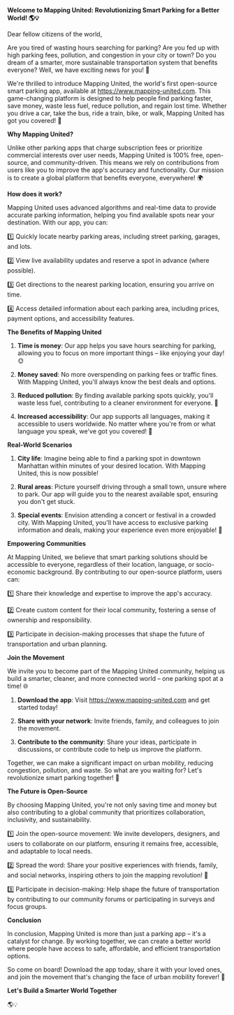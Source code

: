 **Welcome to Mapping United: Revolutionizing Smart Parking for a Better World! 🌎💡**

Dear fellow citizens of the world,

Are you tired of wasting hours searching for parking? Are you fed up with high parking fees, pollution, and congestion in your city or town? Do you dream of a smarter, more sustainable transportation system that benefits everyone? Well, we have exciting news for you! 🎉

We're thrilled to introduce Mapping United, the world's first open-source smart parking app, available at https://www.mapping-united.com. This game-changing platform is designed to help people find parking faster, save money, waste less fuel, reduce pollution, and regain lost time. Whether you drive a car, take the bus, ride a train, bike, or walk, Mapping United has got you covered! 🚀

**Why Mapping United?**

Unlike other parking apps that charge subscription fees or prioritize commercial interests over user needs, Mapping United is 100% free, open-source, and community-driven. This means we rely on contributions from users like you to improve the app's accuracy and functionality. Our mission is to create a global platform that benefits everyone, everywhere! 🌍

**How does it work?**

Mapping United uses advanced algorithms and real-time data to provide accurate parking information, helping you find available spots near your destination. With our app, you can:

1️⃣ Quickly locate nearby parking areas, including street parking, garages, and lots.

2️⃣ View live availability updates and reserve a spot in advance (where possible).

3️⃣ Get directions to the nearest parking location, ensuring you arrive on time.

4️⃣ Access detailed information about each parking area, including prices, payment options, and accessibility features.

**The Benefits of Mapping United**

1. **Time is money**: Our app helps you save hours searching for parking, allowing you to focus on more important things – like enjoying your day! 🌞

2. **Money saved**: No more overspending on parking fees or traffic fines. With Mapping United, you'll always know the best deals and options.

3. **Reduced pollution**: By finding available parking spots quickly, you'll waste less fuel, contributing to a cleaner environment for everyone. 🌿

4. **Increased accessibility**: Our app supports all languages, making it accessible to users worldwide. No matter where you're from or what language you speak, we've got you covered! 💬

**Real-World Scenarios**

1. **City life**: Imagine being able to find a parking spot in downtown Manhattan within minutes of your desired location. With Mapping United, this is now possible!

2. **Rural areas**: Picture yourself driving through a small town, unsure where to park. Our app will guide you to the nearest available spot, ensuring you don't get stuck.

3. **Special events**: Envision attending a concert or festival in a crowded city. With Mapping United, you'll have access to exclusive parking information and deals, making your experience even more enjoyable! 🎉

**Empowering Communities**

At Mapping United, we believe that smart parking solutions should be accessible to everyone, regardless of their location, language, or socio-economic background. By contributing to our open-source platform, users can:

1️⃣ Share their knowledge and expertise to improve the app's accuracy.

2️⃣ Create custom content for their local community, fostering a sense of ownership and responsibility.

3️⃣ Participate in decision-making processes that shape the future of transportation and urban planning.

**Join the Movement**

We invite you to become part of the Mapping United community, helping us build a smarter, cleaner, and more connected world – one parking spot at a time! 🌐

1. **Download the app**: Visit https://www.mapping-united.com and get started today!

2. **Share with your network**: Invite friends, family, and colleagues to join the movement.

3. **Contribute to the community**: Share your ideas, participate in discussions, or contribute code to help us improve the platform.

Together, we can make a significant impact on urban mobility, reducing congestion, pollution, and waste. So what are you waiting for? Let's revolutionize smart parking together! 🚀

**The Future is Open-Source**

By choosing Mapping United, you're not only saving time and money but also contributing to a global community that prioritizes collaboration, inclusivity, and sustainability.

1️⃣ Join the open-source movement: We invite developers, designers, and users to collaborate on our platform, ensuring it remains free, accessible, and adaptable to local needs.

2️⃣ Spread the word: Share your positive experiences with friends, family, and social networks, inspiring others to join the mapping revolution! 📢

3️⃣ Participate in decision-making: Help shape the future of transportation by contributing to our community forums or participating in surveys and focus groups.

**Conclusion**

In conclusion, Mapping United is more than just a parking app – it's a catalyst for change. By working together, we can create a better world where people have access to safe, affordable, and efficient transportation options.

So come on board! Download the app today, share it with your loved ones, and join the movement that's changing the face of urban mobility forever! 🚀

**Let's Build a Smarter World Together**

🌎💡